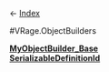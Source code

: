 ← [Index](Api-Index)

#VRage.ObjectBuilders

**[MyObjectBuilder_Base](VRage.ObjectBuilders.MyObjectBuilder_Base)**  
**[SerializableDefinitionId](VRage.ObjectBuilders.SerializableDefinitionId)**

